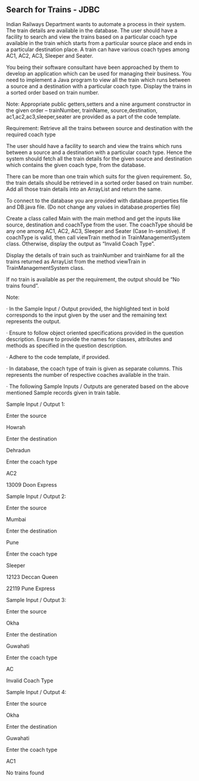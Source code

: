 ##   Search for Trains - JDBC



Indian Railways Department wants to automate a process in their system. The train details are available in the database. The user should have a facility to search and view the trains based on a particular coach type available in the train which starts from a particular source place and ends in a particular destination place. A train can have various coach types among AC1, AC2, AC3, Sleeper and Seater.

You being their software consultant have been approached by them to develop an application which can be used for managing their business. You need to implement a Java program to view all the train which runs between a source and a destination with a particular coach type. Display the trains in a sorted order based on train number.


Note: Appropriate public getters,setters and a nine argument constructor in the given order – trainNumber, trainName, source,destination, ac1,ac2,ac3,sleeper,seater are provided as a part of the code template.

Requirement: Retrieve all the trains between source and destination with the required coach type

The user should have a facility to search and view the trains which runs between a source and a destination with a particular coach type. Hence the system should fetch all the train details for the given source and destination which contains the given coach type, from the database.

There can be more than one train which suits for the given requirement. So, the train details should be retrieved in a sorted order based on train number. Add all those train details into an ArrayList and return the same.


To connect to the database you are provided with database.properties file and DB.java file. (Do not change any values in database.properties file)

Create a class called Main with the main method and get the inputs like source, destination and coachType from the user. The coachType should be any one among AC1, AC2, AC3, Sleeper and Seater (Case In-sensitive). If coachType is valid, then call viewTrain method in TrainManagementSystem class. Otherwise, display the output as “Invalid Coach Type”.

Display the details of train such as trainNumber and trainName for all the trains returned as ArrayList<Train> from the method viewTrain in TrainManagementSystem class.

If no train is available as per the requirement, the output should be “No trains found”.

Note:

·         In the Sample Input / Output provided, the highlighted text in bold corresponds to the input given by the user and the remaining text represents the output.

·         Ensure to follow object oriented specifications provided in the question description.
Ensure to provide the names for classes, attributes and methods as specified in the question description.

·         Adhere to the code template, if provided. 

·         In database, the coach type of train is given as separate columns. This represents the number of respective coaches available in the train.

·         The following Sample Inputs / Outputs are generated based on the above mentioned Sample records given in train table.

 







Sample Input / Output 1:

Enter the source

Howrah

Enter the destination

Dehradun

Enter the coach type

AC2

13009  Doon Express

 

Sample Input / Output 2:

Enter the source

Mumbai

Enter the destination

Pune

Enter the coach type

Sleeper

12123  Deccan Queen

22119  Pune Express

 

Sample Input / Output 3:

Enter the source

Okha

Enter the destination

Guwahati

Enter the coach type

AC

Invalid Coach Type

 

Sample Input / Output 4:

Enter the source

Okha

Enter the destination

Guwahati

Enter the coach type

AC1

No trains found